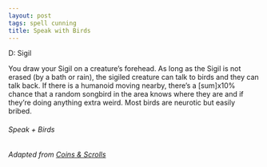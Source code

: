 ```yaml
---
layout: post
tags: spell cunning
title: Speak with Birds
---
```

D: Sigil 

You draw your Sigil on a creature’s forehead. As long as the Sigil is not erased (by a bath or rain), the sigiled creature can talk to birds and they can talk back. If there is a humanoid moving nearby, there’s a [sum]x10% chance that a random songbird in the area knows where they are and if they’re doing anything extra weird. Most birds are neurotic but easily bribed.

###### *Speak + Birds*

###### Adapted from [Coins & Scrolls](https://coinsandscrolls.blogspot.com/2017/05/osr-elves-and-elf-wizards.html)

